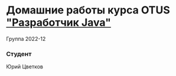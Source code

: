 # Домашние работы курса OTUS ["Разработчик Java"](https://otus.ru/lessons/java-professional/?utm_source=github&utm_medium=free&utm_campaign=otus)


Группа 2022-12

### Студент
Юрий Цветков<br>
